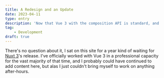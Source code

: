 ```yaml
---
title: A Redesign and an Update
date: 2023-04-11
type: entry
description: 'Now that Vue 3 with the composition API is standard, and Nuxt 3 is stable, it became time for a total update and redesign&mdash;and it is happening largely in the open.'
tag:
    - Development
draft: true
---
```


There's no question about it, I sat on this site for a year kind of waiting for [Nuxt 3](https://nuxt.com)'s release. I've officially worked with Vue 3 in a professional capacity for the vast majority of that time, and I probably could have continued to add content here, but alas I just couldn't bring myself to work on anything after-hours.
